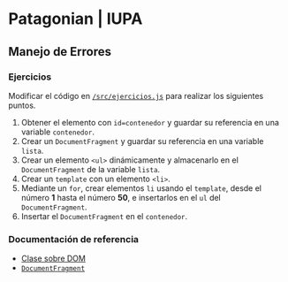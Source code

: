# Patagonian | IUPA

## Manejo de Errores

### Ejercicios

Modificar el código en [`/src/ejercicios.js`](/src/ejercicios.js)
para realizar los siguientes puntos.

1. Obtener el elemento con `id=contenedor` y guardar
   su referencia en una variable `contenedor`.
2. Crear un `DocumentFragment` y guardar su referencia en
   una variable `lista`.
3. Crear un elemento `<ul>` dinámicamente y almacenarlo en
   el `DocumentFragment` de la variable `lista`.
4. Crear un `template` con un elemento `<li>`.
5. Mediante un `for`, crear elementos `li` usando el `template`,
   desde el número **1** hasta el número **50**, e insertarlos
   en el `ul` del `DocumentFragment`.
6. Insertar el `DocumentFragment` en el `contenedor`.

### Documentación de referencia

- [Clase sobre DOM](https://drive.google.com/file/d/1WCahj_eBuRhRLIeIKh5iPT1b7sneflRy/view?usp=sharing)
- [`DocumentFragment`](https://developer.mozilla.org/es/docs/Web/API/DocumentFragment)
